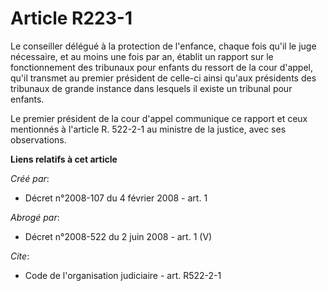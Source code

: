 # Article R223-1

Le conseiller délégué à la protection de l'enfance, chaque fois qu'il le juge nécessaire, et au moins une fois par an,
établit un rapport sur le fonctionnement des tribunaux pour enfants du ressort de la cour d'appel, qu'il transmet au premier
président de celle-ci ainsi qu'aux présidents des tribunaux de grande instance dans lesquels il existe un tribunal pour
enfants. 

Le premier président de la cour d'appel communique ce rapport et ceux mentionnés à l'article R. 522-2-1 au ministre de la
justice, avec ses observations.

**Liens relatifs à cet article**

_Créé par_:

  - Décret n°2008-107 du 4 février 2008 - art. 1

_Abrogé par_:

  - Décret n°2008-522 du 2 juin 2008 - art. 1 (V)

_Cite_:

  - Code de l'organisation judiciaire - art. R522-2-1
